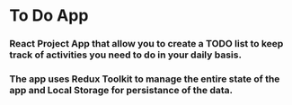 # To Do App

### React Project App that allow you to create a TODO list to keep track of activities you need to do in your daily basis. 

### The app uses Redux Toolkit to manage the entire state of the app and Local Storage for persistance of the data.
